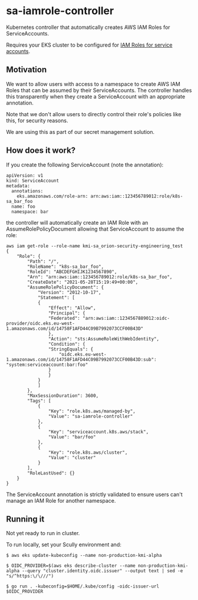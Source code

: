 # sa-iamrole-controller

Kubernetes controller that automatically creates AWS IAM Roles for ServiceAccounts.

Requires your EKS cluster to be configured for [IAM Roles for service accounts](https://docs.aws.amazon.com/eks/latest/userguide/iam-roles-for-service-accounts.html).

## Motivation

We want to allow users with access to a namespace to create AWS IAM Roles that can be assumed by their ServiceAccounts. The controller handles this transparently when they create a ServiceAccount with an appropriate annotation.

Note that we don't allow users to directly control their role's policies like this, for security reasons.

We are using this as part of our secret management solution.

## How does it work?

If you create the following ServiceAccount (note the annotation):

```
apiVersion: v1
kind: ServiceAccount
metadata:
  annotations:
    eks.amazonaws.com/role-arn: arn:aws:iam::123456789012:role/k8s-sa_bar_foo
  name: foo
  namespace: bar
```

the controller will automatically create an IAM Role with an AssumeRolePolicyDocument allowing that ServiceAccount to assume the role:

```
aws iam get-role --role-name kmi-sa_orion-security-engineering_test
{
    "Role": {
        "Path": "/",
        "RoleName": "k8s-sa_bar_foo",
        "RoleId": "ABCDEFGHIJK1234567890",
        "Arn": "arn:aws:iam::123456789012:role/k8s-sa_bar_foo",
        "CreateDate": "2021-05-28T15:19:49+00:00",
        "AssumeRolePolicyDocument": {
            "Version": "2012-10-17",
            "Statement": [
            {
                "Effect": "Allow",
                "Principal": {
                "Federated": "arn:aws:iam::1234567889012:oidc-provider/oidc.eks.eu-west-1.amazonaws.com/id/14758F1AFD44C09B7992073CCF00B43D"
                },
                "Action": "sts:AssumeRoleWithWebIdentity",
                "Condition": {
                "StringEquals": {
                    "oidc.eks.eu-west-1.amazonaws.com/id/14758F1AFD44C09B7992073CCF00B43D:sub": "system:serviceaccount:bar:foo"
                }
                }
            }
            ]
        },
        "MaxSessionDuration": 3600,
        "Tags": [
            {
                "Key": "role.k8s.aws/managed-by",
                "Value": "sa-iamrole-controller"
            },
            {
                "Key": "serviceaccount.k8s.aws/stack",
                "Value": "bar/foo"
            },
            {
                "Key": "role.k8s.aws/cluster",
                "Value": "cluster"
            }
        ],
        "RoleLastUsed": {}
    }
}
```

The ServiceAccount annotation is strictly validated to ensure users can't manage an IAM Role for another namespace.

## Running it

Not yet ready to run in cluster.

To run locally, set your Scully environment and:

```
$ aws eks update-kubeconfig --name non-production-kmi-alpha

$ OIDC_PROVIDER=$(aws eks describe-cluster --name non-production-kmi-alpha --query "cluster.identity.oidc.issuer" --output text | sed -e "s/^https:\/\///")

$ go run . -kubeconfig=$HOME/.kube/config -oidc-issuer-url $OIDC_PROVIDER
```
